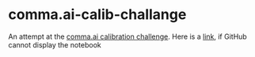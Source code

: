 # comma.ai-calib-challange

An attempt at the [comma.ai calibration challenge](https://github.com/commaai/calib_challenge). Here is a [link](), if GitHub cannot display the notebook